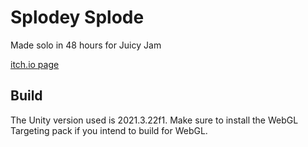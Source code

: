 # Splodey Splode
Made solo in 48 hours for Juicy Jam

[itch.io page](https://legoandmars.itch.io/splodey-splode)

## Build
The Unity version used is 2021.3.22f1. Make sure to install the WebGL Targeting pack if you intend to build for WebGL.
